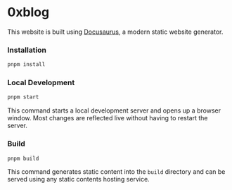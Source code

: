 # 0xblog

This website is built using [Docusaurus](https://docusaurus.io/), a modern static website generator.

### Installation

```bash
pnpm install
```

### Local Development

```bash
pnpm start
```

This command starts a local development server and opens up a browser window. Most changes are reflected live without having to restart the server.

### Build

```bash
pnpm build
```

This command generates static content into the `build` directory and can be served using any static contents hosting service.
